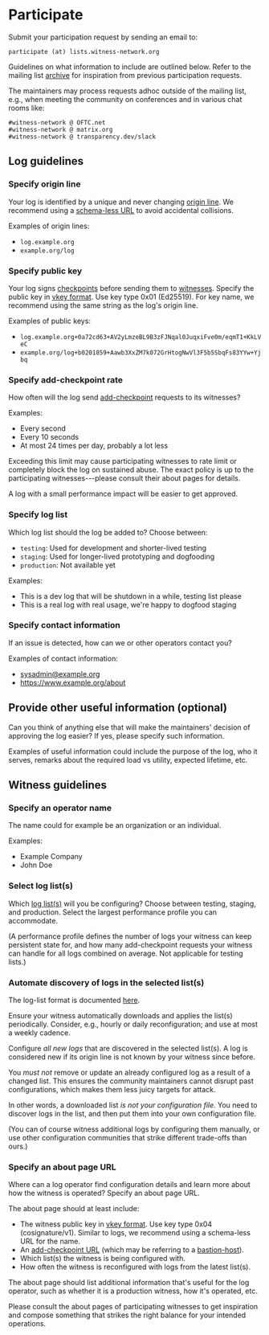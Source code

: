 # Participate

Submit your participation request by sending an email to:

    participate (at) lists.witness-network.org

Guidelines on what information to include are outlined below.  Refer to the
mailing list [archive][] for inspiration from previous participation requests.

The maintainers may process requests adhoc outside of the mailing list, e.g.,
when meeting the community on conferences and in various chat rooms like:

    #witness-network @ OFTC.net
    #witness-network @ matrix.org
    #witness-network @ transparency.dev/slack

[archive]: https://lists.witness-network.org/mailman3/hyperkitty/list/participate@lists.witness-network.org/

## Log guidelines

### Specify origin line

Your log is identified by a unique and never changing [origin line][].  We
recommend using a [schema-less URL][] to avoid accidental collisions.

Examples of origin lines:

  - `log.example.org`
  - `example.org/log`

[origin line]: https://github.com/C2SP/C2SP/blob/main/tlog-checkpoint.md#note-text
[schema-less URL]: https://github.com/C2SP/C2SP/blob/main/signed-note.md#signatures

### Specify public key

Your log signs [checkpoints][] before sending them to [witnesses][].  Specify
the public key in [vkey format][].  Use key type 0x01 (Ed25519).  For key name,
we recommend using the same string as the log's origin line.

Examples of public keys:

  - `log.example.org+0a72cd63+AV2yLmzeBL9B3zFJNqal0JuqxiFve0m/eqmT1+KkLVeC`
  - `example.org/log+b0201859+Aawb3XxZM7k072GrHtogNwVl3F5b5SbqFs83YYw+Yjbq`

[checkpoints]: https://C2SP.org/tlog-checkpoint
[witnesses]: https://C2SP.org/tlog-witness
[vkey format]: https://github.com/C2SP/C2SP/pull/119/files

### Specify add-checkpoint rate

How often will the log send [add-checkpoint][ac] requests to its witnesses?

Examples:

  - Every second
  - Every 10 seconds
  - At most 24 times per day, probably a lot less

Exceeding this limit may cause participating witnesses to rate limit or
completely block the log on sustained abuse.  The exact policy is up to the
participating witnesses---please consult their about pages for details.

A log with a small performance impact will be easier to get approved.

[ac]: https://github.com/C2SP/C2SP/blob/main/tlog-witness.md#add-checkpoint

### Specify log list

Which log list should the log be added to?  Choose between:

  - `testing`: Used for development and shorter-lived testing
  - `staging`: Used for longer-lived prototyping and dogfooding
  - `production`: Not available yet

Examples:

  - This is a dev log that will be shutdown in a while, testing list please
  - This is a real log with real usage, we're happy to dogfood staging

### Specify contact information

If an issue is detected, how can we or other operators contact you?

Examples of contact information:

  - sysadmin@example.org
  - <https://www.example.org/about>

## Provide other useful information (optional)

Can you think of anything else that will make the maintainers' decision of
approving the log easier?  If yes, please specify such information.

Examples of useful information could include the purpose of the log, who it
serves, remarks about the required load vs utility, expected lifetime, etc.

## Witness guidelines

### Specify an operator name

The name could for example be an organization or an individual.

Examples:

  - Example Company
  - John Doe

### Select log list(s)

Which [log list(s)][ll] will you be configuring?  Choose between testing,
staging, and production.  Select the largest performance profile you can
accommodate.

(A performance profile defines the number of logs your witness can keep
persistent state for, and how many add-checkpoint requests your witness can
handle for all logs combined on average.  Not applicable for testing lists.)

[ll]: /log-lists

### Automate discovery of logs in the selected list(s)

The log-list format is documented
[here](https://github.com/transparency-dev/witness-network/blob/main/log-list-format.md).

Ensure your witness automatically downloads and applies the list(s)
periodically.  Consider, e.g., hourly or daily reconfiguration; and use at most
a weekly cadence.

Configure *all new logs* that are discovered in the selected list(s).  A log is
considered new if its origin line is not known by your witness since before.

You *must not* remove or update an already configured log as a result of a
changed list.  This ensures the community maintainers cannot disrupt past
configurations, which makes them less juicy targets for attack.

In other words, a downloaded list *is not your configuration file*.  You need to
discover logs in the list, and then put them into your own configuration file.

(You can of course witness additional logs by configuring them manually, or use
other configuration communities that strike different trade-offs than ours.)

### Specify an about page URL

Where can a log operator find configuration details and learn more about how the
witness is operated?  Specify an about page URL.

The about page should at least include:

  - The witness public key in [vkey format][].  Use key type 0x04
    (cosignature/v1).  Similar to logs, we recommend using a schema-less URL for
    the name.
  - An [add-checkpoint URL][ac] (which may be referring to a
    [bastion-host][bh]).
  - Which list(s) the witness is being configured with.
  - How often the witness is reconfigured with logs from the latest list(s).

The about page should list additional information that's useful for the log
operator, such as whether it is a production witness, how it's operated, etc.

Please consult the about pages of participating witnesses to get inspiration and
compose something that strikes the right balance for your intended operations.

[bh]: https://C2SP.org/https-bastion

